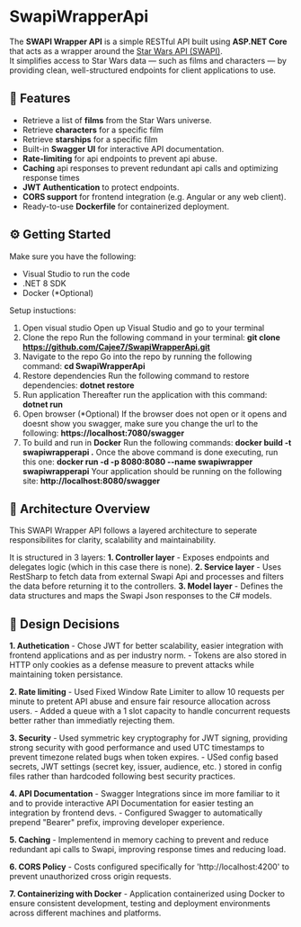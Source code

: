 # SwapiWrapperApi
The **SWAPI Wrapper API** is a simple RESTful API built using **ASP.NET Core** that acts as a wrapper around the [Star Wars API (SWAPI)](https://swapi.dev).  
It simplifies access to Star Wars data — such as films and characters — by providing clean, well-structured endpoints for client applications to use.

## 🚀 Features
- Retrieve a list of **films** from the Star Wars universe.
- Retrieve **characters** for a specific film
- Retrieve **starships** for a specific film
- Built-in **Swagger UI** for interactive API documentation.
- **Rate-limiting** for api endpoints to prevent api abuse.
- **Caching** api responses to prevent redundant api calls and optimizing response times 
- **JWT Authentication** to protect endpoints.
- **CORS support** for frontend integration (e.g. Angular or any web client).
- Ready-to-use **Dockerfile** for containerized deployment.

## ⚙️ Getting Started
Make sure you have the following:
- Visual Studio to run the code
- .NET 8 SDK
- Docker (*Optional)

Setup instuctions:
1. Open visual studio
     Open up Visual Studio and go to your terminal 
2. Clone the repo
     Run the following command in your terminal: **git clone https://github.com/Cajee7/SwapiWrapperApi.git**
3. Navigate to the repo
     Go into the repo by running the following command: **cd SwapiWrapperApi**
4. Restore dependencies
     Run the following command to restore dependencies: **dotnet restore**
5. Run application
     Thereafter run the application with this command: **dotnet run**
6. Open browser (*Optional)
     If the browser does not open or it opens and doesnt show you swagger, make sure you change the url to the following: **https://localhost:7080/swagger**
7. To build and run in **Docker**
     Run the following commands: **docker build -t swapiwrapperapi .**
     Once the above command is done executing, run this one: **docker run -d -p 8080:8080 --name swapiwrapper swapiwrapperapi**
     Your application should be running on the following site: **http://localhost:8080/swagger**

## 🧩 Architecture Overview
This SWAPI Wrapper API follows a layered architecture to seperate responsibilites for clarity, scalability and maintainability.

It is structured in 3 layers:
**1. Controller layer** - Exposes endpoints and delegates logic (which in this case there is none).
**2. Service layer** - Uses RestSharp to fetch data from external Swapi Api and processes and filters the data before returning it to the controllers.
**3. Model layer** - Defines the data structures and maps the Swapi Json responses to the C# models.

## 🧠 Design Decisions
**1. Authetication** - Chose JWT for better scalability, easier integration with frontend applications and as per industry norm.
                     - Tokens are also stored in HTTP only cookies as a defense measure to prevent attacks while maintaining token persistance.

**2. Rate limiting** - Used Fixed Window Rate Limiter to allow 10 requests per minute to pretent API abuse and ensure fair resource allocation across users.
                     - Added a queue with a 1 slot capacity to handle concurrent requests better rather than immediatly rejecting them.

**3. Security** - Used symmetric key cryptography for JWT signing, providing strong security with good performance and used UTC timestamps to prevent timezone related bugs when token expires.
                - USed config based secrets, JWT settings (secret key, issuer, audience, etc. ) stored in config files rather than hardcoded following best security practices.

**4. API Documentation** - Swagger Integrations since im more familiar to it and to provide interactive API Documentation for easier testing an integration by frontend devs.
                         - Configured Swagger to automatically prepend "Bearer" prefix, improving developer experience.

**5. Caching** - Implementend in memory caching to prevent and reduce redundant api calls to Swapi, improving response times and reducing load.

**6. CORS Policy** - Costs configured specifically for 'http://localhost:4200' to prevent unauthorized cross origin requests.

**7. Containerizing with Docker** - Application containerized using Docker to ensure consistent development, testing and deployment environments across different machines and platforms.
   
